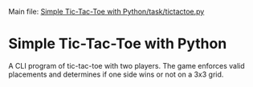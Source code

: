 Main file: [Simple Tic-Tac-Toe with Python/task/tictactoe.py](https://github.com/grapte/Hyperskill-Simple.Tic-Tac-Toe.with.Python/blob/main/Simple%20Tic-Tac-Toe%20with%20Python/task/tictactoe.py)
# Simple Tic-Tac-Toe with Python

A CLI program of tic-tac-toe with two players. The game enforces valid placements and determines if one side wins or not on a 3x3 grid.
